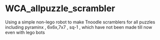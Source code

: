 # WCA_allpuzzle_scrambler
Using a simple non-lego robot to make Tnoodle scramblers for all puzzles including pyraminx , 6x6x,7x7 , sq-1 , which have not been made till now even with lego bots
